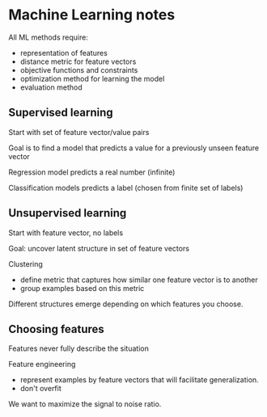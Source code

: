 # Machine Learning notes

All ML methods require:

* representation of features
* distance metric for feature vectors
* objective functions and constraints
* optimization method for learning the model
* evaluation method

## Supervised learning

Start with set of feature vector/value pairs

Goal is to find a model that predicts a value for a previously unseen feature vector

Regression model predicts a real number (infinite)

Classification models predicts a label (chosen from finite set of labels)

## Unsupervised learning

Start with feature vector, no labels

Goal: uncover latent structure in set of feature vectors

Clustering
 - define metric that captures how similar one feature vector is to another
 - group examples based on this metric

Different structures emerge depending on which features you choose.

## Choosing features

Features never fully describe the situation

Feature engineering
  - represent examples by feature vectors that will facilitate generalization.
  - don't overfit

We want to maximize the signal to noise ratio.
